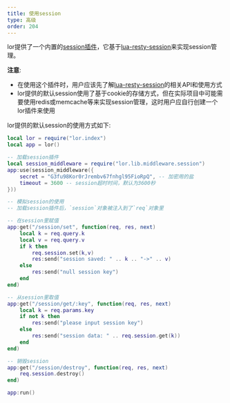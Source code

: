 ```yaml
---
title: 使用session
type: 高级
order: 204
---
```


<div class="placeholder"></div>


lor提供了一个内置的[session插件](https://github.com/sumory/lor/blob/master/lor/lib/middleware/session.lua)，它基于[lua-resty-session](https://github.com/bungle/lua-resty-session)来实现session管理。

**注意**:

- 在使用这个插件时，用户应该先了解[lua-resty-session](https://github.com/bungle/lua-resty-session)的相关API和使用方式
- lor提供的默认session使用了基于cookie的存储方式，但在实际项目中可能需要使用redis或memcache等来实现session管理，这时用户应自行创建一个lor插件来使用


lor提供的默认session的使用方式如下:

```lua
local lor = require("lor.index")
local app = lor()

-- 加载session插件
local session_middleware = require("lor.lib.middleware.session")
app:use(session_middleware({
    secret = "G3fu98Kor0rJrembv67fnhgl95FioRpQ", -- 加密用的盐
    timeout = 3600 -- session超时时间，默认为3600秒
}))

-- 模拟session的使用
-- 加载session插件后，`session`对象被注入到了`req`对象里

-- 在session里赋值
app:get("/session/set", function(req, res, next)
    local k = req.query.k
    local v = req.query.v
    if k then
        req.session.set(k,v)
        res:send("session saved: " .. k .. "->" .. v)
    else
        res:send("null session key")
    end
end)

-- 从session里取值
app:get("/session/get/:key", function(req, res, next)
    local k = req.params.key
    if not k then
        res:send("please input session key")
    else
        res:send("session data: " .. req.session.get(k))
    end
end)

-- 销毁session
app:get("/session/destroy", function(req, res, next)
    req.session.destroy()
end)

app:run()
```

